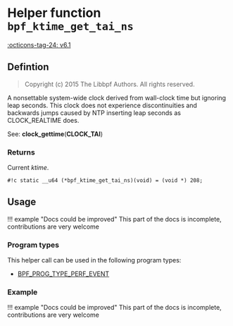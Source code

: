 # Helper function `bpf_ktime_get_tai_ns`

<!-- [FEATURE_TAG](bpf_ktime_get_tai_ns) -->
[:octicons-tag-24: v6.1](https://github.com/torvalds/linux/commit/c8996c98f703b09afe77a1d247dae691c9849dc1)
<!-- [/FEATURE_TAG] -->

## Defintion

> Copyright (c) 2015 The Libbpf Authors. All rights reserved.


<!-- [HELPER_FUNC_DEF] -->
A nonsettable system-wide clock derived from wall-clock time but ignoring leap seconds.  This clock does not experience discontinuities and backwards jumps caused by NTP inserting leap seconds as CLOCK_REALTIME does.

See: **clock_gettime**(**CLOCK_TAI**)

### Returns

Current _ktime_.

`#!c static __u64 (*bpf_ktime_get_tai_ns)(void) = (void *) 208;`
<!-- [/HELPER_FUNC_DEF] -->

## Usage

!!! example "Docs could be improved"
    This part of the docs is incomplete, contributions are very welcome

### Program types

This helper call can be used in the following program types:

<!-- DO NOT EDIT MANUALLY -->

<!-- [HELPER_FUNC_PROG_REF] -->
 * [BPF_PROG_TYPE_PERF_EVENT](../program-type/BPF_PROG_TYPE_PERF_EVENT.md)
<!-- [/HELPER_FUNC_PROG_REF] -->

### Example

!!! example "Docs could be improved"
    This part of the docs is incomplete, contributions are very welcome
